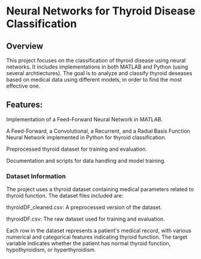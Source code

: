 # Neural Networks for Thyroid Disease Classification

## Overview

This project focuses on the classification of thyroid disease using neural networks. It includes implementations in both MATLAB and Python (using several archtiectures). The goal is to analyze and classify thyroid deseases based on medical data using different models, in order to find the most effective one.

## Features:

Implementation of a Feed-Forward Neural Network in MATLAB.

A Feed-Forward, a Convolutional, a Recurrent, and a Radial Basis Function Neural Network implemented in Python for thyroid classification.

Preprocessed thyroid dataset for training and evaluation.

Documentation and scripts for data handling and model training.

### Dataset Information

The project uses a thyroid dataset containing medical parameters related to thyroid function. The dataset files included are:

thyroidDF_cleaned.csv: A preprocessed version of the dataset.

thyroidDF.csv: The raw dataset used for training and evaluation.

Each row in the dataset represents a patient's medical record, with various numerical and categorical features indicating thyroid function. The target variable indicates whether the patient has normal thyroid function, hypothyroidism, or hyperthyroidism.
